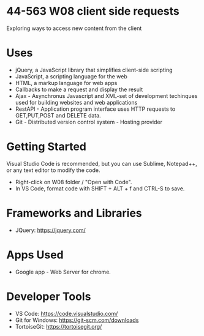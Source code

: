 # 44-563 W08 client side requests

Exploring ways to access new content from the client

# Uses

- jQuery, a JavaScript library that simplifies client-side scripting
- JavaScript, a scripting language for the web
- HTML, a markup language for web apps
- Callbacks to make a request and display the result
- Ajax - Asynchronus Javascript and XML-set of development techinques used for building websites and web     applications 
- RestAPI - Application program interface uses HTTP requests to GET,PUT,POST and DELETE data.
- Git - Distributed version control system - Hosting provider

# Getting Started

Visual Studio Code is recommended, but you can use Sublime, Notepad++, or any text editor to modify the code. 

- Right-click on W08 folder / "Open with Code".
- In VS Code, format code with SHIFT + ALT + f and CTRL-S to save.

# Frameworks and Libraries

- JQuery: https://jquery.com/

# Apps Used
 
- Google app - Web Server for chrome.

# Developer Tools

- VS Code: https://code.visualstudio.com/
- Git for Windows: https://git-scm.com/downloads
- TortoiseGit: https://tortoisegit.org/